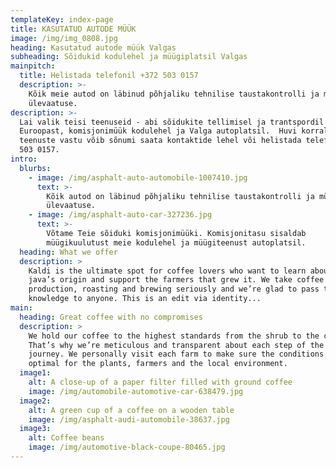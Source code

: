 ```yaml
---
templateKey: index-page
title: KASUTATUD AUTODE MÜÜK
image: /img/img_0808.jpg
heading: Kasutatud autode müük Valgas
subheading: Sõidukid kodulehel ja müügiplatsil Valgas
mainpitch:
  title: Helistada telefonil +372 503 0157
  description: >-
    Kõik meie autod on läbinud põhjaliku tehnilise taustakontrolli ja müügieelse
    ülevaatuse.
description: >-
  Lai valik teisi teenuseid - abi sõidukite tellimisel ja trantspordil
  Euroopast, komisjonimüük kodulehel ja Valga autoplatsil.  Huvi korral meie
  teenuste vastu võib sõnumi saata kontaktide lehel või helistada telefonil +372
  503 0157. 
intro:
  blurbs:
    - image: /img/asphalt-auto-automobile-1007410.jpg
      text: >-
        Kõik autod on läbinud põhjaliku tehnilise taustakontrolli ja müügieelse
        ülevaatuse.
    - image: /img/asphalt-auto-car-327236.jpg
      text: >-
        Võtame Teie sõiduki komisjonimüüki. Komisjonitasu sisaldab
        müügikuulutust meie kodulehel ja müügiteenust autoplatsil.
  heading: What we offer
  description: >
    Kaldi is the ultimate spot for coffee lovers who want to learn about their
    java’s origin and support the farmers that grew it. We take coffee
    production, roasting and brewing seriously and we’re glad to pass that
    knowledge to anyone. This is an edit via identity...
main:
  heading: Great coffee with no compromises
  description: >
    We hold our coffee to the highest standards from the shrub to the cup.
    That’s why we’re meticulous and transparent about each step of the coffee’s
    journey. We personally visit each farm to make sure the conditions are
    optimal for the plants, farmers and the local environment.
  image1:
    alt: A close-up of a paper filter filled with ground coffee
    image: /img/automobile-automotive-car-638479.jpg
  image2:
    alt: A green cup of a coffee on a wooden table
    image: /img/asphalt-audi-automobile-38637.jpg
  image3:
    alt: Coffee beans
    image: /img/automotive-black-coupe-80465.jpg
---
```



